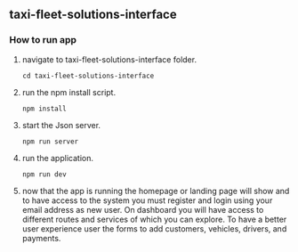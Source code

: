 ## taxi-fleet-solutions-interface

### How to run app

1. navigate to taxi-fleet-solutions-interface folder.

   `cd taxi-fleet-solutions-interface`

2. run the npm install script.

   `npm install`

3. start the Json server.

   `npm run server`

4. run the application.

   `npm run dev`

5. now that the app is running the homepage or landing page will show and to have access to the system you must register and login using your email address as new user. On dashboard you will have access to different routes and services of which you can explore. To have a better user experience user the forms to add customers, vehicles, drivers, and payments.

